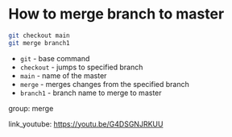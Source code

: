 # How to merge branch to master

```bash
git checkout main
git merge branch1
```

- `git` - base command
- `checkout` - jumps to specified branch
- `main` - name of the master
- `merge` - merges changes from the specified branch
- `branch1` - branch name to merge to master

group: merge


link_youtube: https://youtu.be/G4DSGNJRKUU
